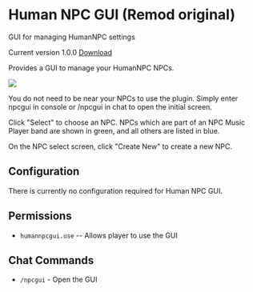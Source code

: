 # Human NPC GUI (Remod original)
GUI for managing HumanNPC settings

Current version 1.0.0 [Download](https://code.remod.org/HumanNPCGUI.cs)

Provides a GUI to manage your HumanNPC NPCs.

![](https://i.imgur.com/EpaEiAE.jpg)

You do not need to be near your NPCs to use the plugin.  Simply enter npcgui in console or /npcgui in chat to open the initial screen.

Click "Select" to choose an NPC.  NPCs which are part of an NPC Music Player band are shown in green, and all others are listed in blue.

On the NPC select screen, click "Create New" to create a new NPC.

## Configuration

There is currently no configuration required for Human NPC GUI.

## Permissions

- `humannpcgui.use` -- Allows player to use the GUI

## Chat Commands

- `/npcgui` - Open the GUI
